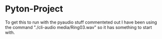# Pyton-Project

To get this to run with the pyaudio stuff commenteted out I have been using the command "./cli-audio media/Ring03.wav" so it has something to start with. 
